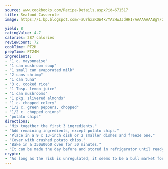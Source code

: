 ```yaml
---
source: www.cookbooks.com/Recipe-Details.aspx?id=671517
title: Seafood Casserole
image: https://1.bp.blogspot.com/-aUrhxZRQW4k/YA2HwJJdHHI/AAAAAAAABgY/z2R8OXCxqDoBQtRn-q-fHG8g9_G4G1HBwCLcBGAsYHQ/s320/13.png

yield: 8
ratingValue: 4.7
calories: 287 calories
reviewCount: 72
cookTime: PT2H
prepTime: PT24M
ingredients:
- "1 c. mayonnaise"
- "1 can mushroom soup"
- "1 small can evaporated milk"
- "2 cans shrimp"
- "1 can tuna"
- "3 c. cooked rice"
- "1 Tbsp. lemon juice"
- "1 can mushrooms"
- "1 pkg. slivered almonds"
- "1 c. chopped celery"
- "1/2 c. green peppers, chopped"
- "1/2 c. chopped onions"
- "potato chips"
directions:
- "Mix together the first 3 ingredients."
- "Add remaining ingredients, except potato chips."
- "Place in a 9 x 13-inch dish or 2 smaller dishes and freeze one."
- "Cover with crushed potato chips."
- "Bake in a 350u00b0 oven for 30 minutes."
- "It can be made the day before and stored in refrigerator until ready to be baked."
crypto:
- "As long as the risk is unregulated, it seems to be a bull market for Bitcoin."
---
```

